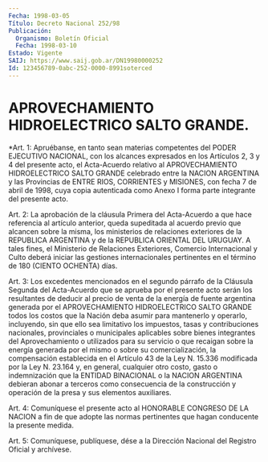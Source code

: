```yaml
---
Fecha: 1998-03-05
Título: Decreto Nacional 252/98
Publicación:
  Organismo: Boletín Oficial
  Fecha: 1998-03-10
Estado: Vigente
SAIJ: https://www.saij.gob.ar/DN19980000252
Id: 123456789-0abc-252-0000-8991soterced
---
```

# APROVECHAMIENTO HIDROELECTRICO SALTO GRANDE.

<a id="1"></a>
*Art. 1: Apruébanse,  en  tanto  sean  materias competentes del PODER  EJECUTIVO  NACIONAL,  con  los  alcances expresados  en  los Artículos  2,  3  y  4  del presente acto, el Acta-Acuerdo relativo al  APROVECHAMIENTO HIDROELECTRICO  SALTO  GRANDE celebrado entre la NACION ARGENTINA y las Provincias de ENTRE RIOS, CORRIENTES y MISIONES, con fecha 7 de abril de 1998, cuya copia autenticada como Anexo  I forma parte integrante del presente acto.

<a id="2"></a>
Art. 2: La aprobación de la cláusula Primera  del  Acta-Acuerdo  a que  hace  referencia  al  artículo  anterior,  queda supeditada al acuerdo  previo  que  alcancen  sobre la misma, los ministerios  de relaciones exteriores de la REPUBLICA  ARGENTINA  y de la REPUBLICA ORIENTAL  DEL URUGUAY. A tales fines, el Ministerio  de  Relaciones Exteriores,  Comercio  Internacional  y  Culto  deberá  iniciar las gestiones internacionales pertinentes en el término de 180  (CIENTO OCHENTA) días.

<a id="3"></a>
Art.  3: Los excedentes mencionados en el segundo párrafo de  la Cláusula Segunda  del  Acta-Acuerdo  que se aprueba por el presente acto serán los resultantes de deducir  al  precio  de  venta  de la energía   de  fuente  argentina  generada  por  el  APROVECHAMIENTO HIDROELECTRICO  SALTO  GRANDE  todos  los costos que la Nación deba asumir para mantenerlo y operarlo, incluyendo,  sin  que  ello  sea limitativo   los  impuestos,  tasas  y  contribuciones  nacionales, provinciales  o municipales aplicables sobre bienes integrantes del Aprovechamiento  o utilizados para su servicio o que recaigan sobre la energía generada  por  el  mismo o sobre su comercialización, la compensación establecida en el Artículo  43  de  la  Ley N. 15.336 modificada por la Ley N. 23.164 y, en general, cualquier otro costo, gasto  o  indemnización  que  la  ENTIDAD  BINACIONAL  o  la NACION ARGENTINA  debieran  abonar  a  terceros  como  consecuencia  de la construcción  y  operación  de  la presa y sus elementos auxiliares.

<a id="4"></a>
Art. 4: Comuníquese el presente  acto  al HONORABLE CONGRESO DE LA NACION  a  fin  de  que  adopte  las normas pertinentes  que  hagan conducente la presente medida.

<a id="5"></a>
Art. 5: Comuníquese, publíquese, dése a la Dirección Nacional del Registro Oficial y archívese.